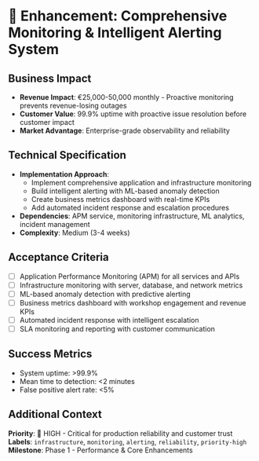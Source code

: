 # 🎯 Enhancement: Comprehensive Monitoring & Intelligent Alerting System

## Business Impact
- **Revenue Impact**: €25,000-50,000 monthly - Proactive monitoring prevents revenue-losing outages
- **Customer Value**: 99.9% uptime with proactive issue resolution before customer impact
- **Market Advantage**: Enterprise-grade observability and reliability

## Technical Specification
- **Implementation Approach**: 
  - Implement comprehensive application and infrastructure monitoring
  - Build intelligent alerting with ML-based anomaly detection
  - Create business metrics dashboard with real-time KPIs
  - Add automated incident response and escalation procedures
- **Dependencies**: APM service, monitoring infrastructure, ML analytics, incident management
- **Complexity**: Medium (3-4 weeks)

## Acceptance Criteria
- [ ] Application Performance Monitoring (APM) for all services and APIs
- [ ] Infrastructure monitoring with server, database, and network metrics
- [ ] ML-based anomaly detection with predictive alerting
- [ ] Business metrics dashboard with workshop engagement and revenue KPIs
- [ ] Automated incident response with intelligent escalation
- [ ] SLA monitoring and reporting with customer communication

## Success Metrics
- System uptime: >99.9%
- Mean time to detection: <2 minutes
- False positive alert rate: <5%

## Additional Context
**Priority**: 🔴 HIGH - Critical for production reliability and customer trust
**Labels**: `infrastructure`, `monitoring`, `alerting`, `reliability`, `priority-high`
**Milestone**: Phase 1 - Performance & Core Enhancements